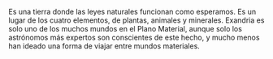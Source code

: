 Es una tierra donde las leyes naturales funcionan como esperamos. Es un lugar de los cuatro elementos, de plantas, animales y minerales. Exandria es solo uno de los muchos mundos en el Plano Material, aunque solo los astrónomos más expertos son conscientes de este hecho, y mucho menos han ideado una forma de viajar entre mundos materiales.